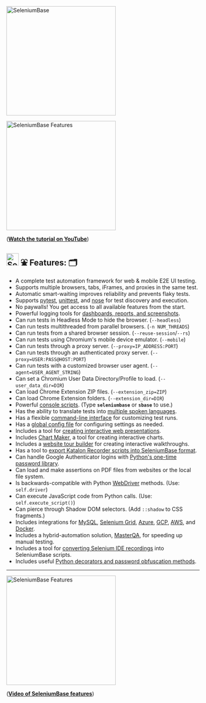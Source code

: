 [<img src="https://seleniumbase.io/cdn/img/super_logo_sb.png" title="SeleniumBase" width="285">](https://github.com/seleniumbase/SeleniumBase/blob/master/README.md)

[<img src="http://img.youtube.com/vi/Sjzq9kU5kOw/0.jpg" title="SeleniumBase Features" width="285">](https://www.youtube.com/watch?v=Sjzq9kU5kOw)
<p>(<b><a href="https://www.youtube.com/watch?v=Sjzq9kU5kOw">Watch the tutorial on YouTube</a></b>)</p>

<a id="feature_list"></a>
<h2><img src="https://seleniumbase.io/img/logo6.png" title="SeleniumBase" width="32" /> ⛲ Features: 🗂️</h2>

* A complete test automation framework for web & mobile E2E UI testing.
* Supports multiple browsers, tabs, iFrames, and proxies in the same test.
* Automatic smart-waiting improves reliability and prevents flaky tests.
* Supports [pytest](https://docs.pytest.org/en/latest/), [unittest](https://docs.python.org/3/library/unittest.html), and [nose](http://nose.readthedocs.io/en/latest/) for test discovery and execution.
* No paywalls! You get access to all available features from the start.
* Powerful logging tools for [dashboards, reports, and screenshots](https://github.com/seleniumbase/SeleniumBase/blob/master/examples/example_logs/ReadMe.md).
* Can run tests in Headless Mode to hide the browser. (``--headless``)
* Can run tests multithreaded from parallel browsers. (``-n NUM_THREADS``)
* Can run tests from a shared browser session. (``--reuse-session``/``--rs``)
* Can run tests using Chromium's mobile device emulator. (``--mobile``)
* Can run tests through a proxy server. (``--proxy=IP_ADDRESS:PORT``)
* Can run tests through an authenticated proxy server. (``--proxy=USER:PASS@HOST:PORT``)
* Can run tests with a customized browser user agent. (``--agent=USER_AGENT_STRING``)
* Can set a Chromium User Data Directory/Profile to load. (``--user_data_dir=DIR``)
* Can load Chrome Extension ZIP files. (``--extension_zip=ZIP``)
* Can load Chrome Extension folders. (``--extension_dir=DIR``)
* Powerful [console scripts](https://github.com/seleniumbase/SeleniumBase/blob/master/seleniumbase/console_scripts/ReadMe.md). (Type **``seleniumbase``** or **``sbase``** to use.)
* Has the ability to translate tests into [multiple spoken languages](https://github.com/seleniumbase/SeleniumBase/tree/master/examples/translations).
* Has a flexible [command-line interface](https://github.com/seleniumbase/SeleniumBase/blob/master/help_docs/customizing_test_runs.md) for customizing test runs.
* Has a [global config file](https://github.com/seleniumbase/SeleniumBase/blob/master/seleniumbase/config/settings.py) for configuring settings as needed.
* Includes a tool for [creating interactive web presentations](https://github.com/seleniumbase/SeleniumBase/blob/master/examples/presenter/ReadMe.md).
* Includes [Chart Maker](https://github.com/seleniumbase/SeleniumBase/blob/master/examples/chart_maker/ReadMe.md), a tool for creating interactive charts.
* Includes a [website tour builder](https://github.com/seleniumbase/SeleniumBase/blob/master/examples/tour_examples/ReadMe.md) for creating interactive walkthroughs.
* Has a tool to [export Katalon Recorder scripts into SeleniumBase format](https://github.com/seleniumbase/SeleniumBase/blob/master/integrations/katalon/ReadMe.md).
* Can handle Google Authenticator logins with [Python's one-time password library](https://pyotp.readthedocs.io/en/latest/).
* Can load and make assertions on PDF files from websites or the local file system.
* Is backwards-compatible with Python [WebDriver](https://www.selenium.dev/projects/) methods. (Use: ``self.driver``)
* Can execute JavaScript code from Python calls. (Use: ``self.execute_script()``)
* Can pierce through Shadow DOM selectors. (Add ``::shadow`` to CSS fragments.)
* Includes integrations for [MySQL](https://github.com/seleniumbase/SeleniumBase/blob/master/seleniumbase/core/testcase_manager.py), [Selenium Grid](https://github.com/seleniumbase/SeleniumBase/tree/master/seleniumbase/utilities/selenium_grid), [Azure](https://github.com/seleniumbase/SeleniumBase/blob/master/integrations/azure/jenkins/ReadMe.md), [GCP](https://github.com/seleniumbase/SeleniumBase/tree/master/integrations/google_cloud/ReadMe.md), [AWS](https://github.com/seleniumbase/SeleniumBase/blob/master/seleniumbase/plugins/s3_logging_plugin.py), and [Docker](https://github.com/seleniumbase/SeleniumBase/blob/master/integrations/docker/ReadMe.md).
* Includes a hybrid-automation solution, [MasterQA](https://github.com/seleniumbase/SeleniumBase/blob/master/seleniumbase/masterqa/ReadMe.md), for speeding up manual testing.
* Includes a tool for [converting Selenium IDE recordings](https://github.com/seleniumbase/SeleniumBase/tree/master/seleniumbase/utilities/selenium_ide) into SeleniumBase scripts.
* Includes useful [Python decorators and password obfuscation methods](https://github.com/seleniumbase/SeleniumBase/blob/master/seleniumbase/common/ReadMe.md).

--------

[<img src="http://img.youtube.com/vi/yEQeAU_mrg0/0.jpg" title="SeleniumBase Features" width="285">](https://www.youtube.com/watch?v=yEQeAU_mrg0)
<p>(<b><a href="https://www.youtube.com/watch?v=yEQeAU_mrg0">Video of SeleniumBase features</a></b>)</p>
